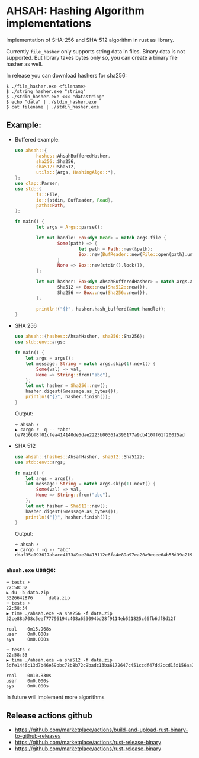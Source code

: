 # AHSAH: Hashing Algorithm implementations

Implementation of SHA-256 and SHA-512 algorithm in rust as library.

Currently `file_hasher` only supports string data in files. Binary data is not supported.
But library takes bytes only so, you can create a binary file hasher as well.

In release you can download hashers for sha256:
```console
$ ./file_hasher.exe <filename>
$ ./string_hasher.exe "string"
$ ./stdin_hasher.exe <<< "datastring"
$ echo "data" | ./stdin_hasher.exe 
$ cat filename | ./stdin_hasher.exe
```

## Example: 
* Buffered example: 
	```rust
	use ahsah::{
			hashes::AhsahBufferedHasher,
			sha256::Sha256,
			sha512::Sha512,
			utils::{Args, HashingAlgo::*},
	};
	use clap::Parser;
	use std::{
			fs::File,
			io::{stdin, BufReader, Read},
			path::Path,
	};

	fn main() {
			let args = Args::parse();

			let mut handle: Box<dyn Read> = match args.file {
					Some(path) => {
							let path = Path::new(&path);
							Box::new(BufReader::new(File::open(path).unwrap()))
					}
					None => Box::new(stdin().lock()),
			};

			let mut hasher: Box<dyn AhsahBufferedHasher> = match args.algo {
					Sha512 => Box::new(Sha512::new()),
					Sha256 => Box::new(Sha256::new()),
			};

			println!("{}", hasher.hash_bufferd(&mut handle));
	}
	```

* SHA 256
  ```rust
  use ahsah::{hashes::AhsahHasher, sha256::Sha256};
  use std::env::args;
  
  fn main() {
      let args = args();
      let message: String = match args.skip(1).next() {
          Some(val) => val,
          None => String::from("abc"),
      };
      let mut hasher = Sha256::new();
      hasher.digest(&message.as_bytes());
      println!("{}", hasher.finish());
  }
  ```
	Output: 
	```console
	➜ ahsah ⚡
	▶ cargo r -q -- "abc"
	ba7816bf8f01cfea414140de5dae2223b00361a396177a9cb410ff61f20015ad
	```
* SHA 512
  ```rust
  use ahsah::{hashes::AhsahHasher, sha512::Sha512};
  use std::env::args;
  
  fn main() {
      let args = args();
      let message: String = match args.skip(1).next() {
          Some(val) => val,
          None => String::from("abc"),
      };
      let mut hasher = Sha512::new();
      hasher.digest(&message.as_bytes());
      println!("{}", hasher.finish());
  }
  ```
	Output: 
	```console
	➜ ahsah ⚡
	▶ cargo r -q -- "abc"
	ddaf35a193617abacc417349ae20413112e6fa4e89a97ea20a9eeee64b55d39a2192992a274fc1a836ba3c23a3feebbd454d4423643ce80e2a9ac94fa54ca49f
	```
### `ahsah.exe` usage:

```console
➜ tests ⚡                                                                                                   22:58:32
▶ du -b data.zip
3326642876      data.zip
➜ tests ⚡                                                                                                   22:58:34
▶ time ./ahsah.exe -a sha256 -f data.zip
32ce88a708c5eef77796194c408a653094bd28f9114eb521825c66fb6df8d12f

real    0m15.968s
user    0m0.000s
sys     0m0.000s

➜ tests ⚡                                                                                                   22:58:53
▶ time ./ahsah.exe -a sha512 -f data.zip
5dfe1446c13d7b46e59bbc78b8b72c9badc13ba6172647c451ccdf47dd2ccd15d156aa221cc8c2feb9bbb03bc6e8a7c5212e60d25d3ebbd4876ae8e96b1b7bce

real    0m10.830s
user    0m0.000s
sys     0m0.000s
```

In future will implement more algorithms

## Release actions github
* https://github.com/marketplace/actions/build-and-upload-rust-binary-to-github-releases
* https://github.com/marketplace/actions/rust-release-binary
* https://github.com/marketplace/actions/rust-release-binary
